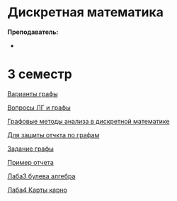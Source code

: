 # Дискретная математика

**Преподаватель:**

-

# 3 семестр

[Варианты графы](https://github.com/DMN902/SpbGTI/blob/main/File/3sem/DMath/ВариантыГрафы.doc)

[Вопросы ЛГ и графы](https://github.com/DMN902/SpbGTI/blob/main/File/3sem/DMath/Вопросы%20ЛГ%20и%20Графы.doc)

[Графовые методы анализа в дискретной математике](https://github.com/DMN902/SpbGTI/blob/main/File/3sem/DMath/Графовые%20методы%20анализа%20в%20дискретной%20математике%20(пособие).pdf)

[Для защиты отчкта по графам](https://github.com/DMN902/SpbGTI/blob/main/File/3sem/DMath/Для%20защиты%20отчета%20по%20графам.doc)

[Задание графы](https://github.com/DMN902/SpbGTI/blob/main/File/3sem/DMath/ЗаданиеГрафы.DOC)

[Пример отчета](https://github.com/DMN902/SpbGTI/blob/main/File/3sem/DMath/ЗаданиеГрафы.DOC)

[Лаба3 булева алгебра](https://github.com/DMN902/SpbGTI/blob/main/File/3sem/DMath/Булева%20алгебра.pdf)

[Лаба4 Карты карно](https://github.com/DMN902/SpbGTI/blob/main/File/3sem/DMath/Карты%20Карно.pdf)
